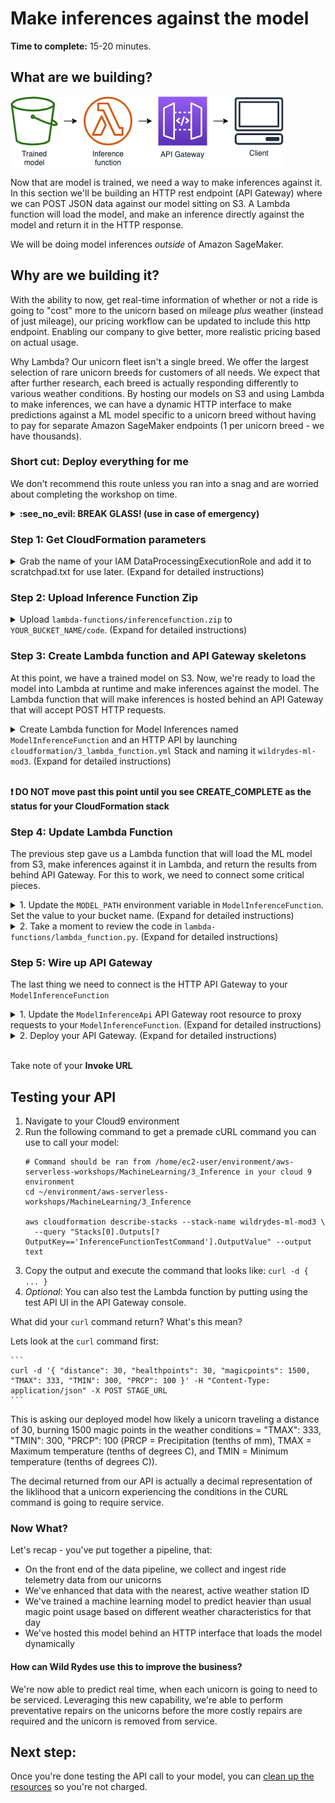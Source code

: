 # Make inferences against the model

**Time to complete:** 15-20 minutes.

## What are we building?
![Architecture diagram](assets/WildRydesML_4.png)

Now that are model is trained, we need a way to make inferences against it.  In this section we'll be building an HTTP rest endpoint (API Gateway) where we can POST JSON data against our model sitting on S3.  A Lambda function will load the model, and make an inference directly against the model and return it in the HTTP response.

We will be doing model inferences *outside* of Amazon SageMaker.

## Why are we building it?
With the ability to now, get real-time information of whether or not a ride is going to "cost" more to the unicorn based on mileage _plus_ weather (instead of just mileage), our pricing workflow can be updated to include this http endpoint.  Enabling our company to give better, more realistic pricing based on actual usage.

Why Lambda?  Our unicorn fleet isn't a single breed.  We offer the largest selection of rare unicorn breeds for customers of all needs.  We expect that after further research, each breed is actually responding differently to various weather conditions.  By hosting our models on S3 and using Lambda to make inferences, we can have a dynamic HTTP interface to make predictions against a ML model specific to a unicorn breed without having to pay for separate Amazon SageMaker endpoints (1 per unicorn breed - we have thousands).

### Short cut: Deploy everything for me

We don't recommend this route unless you ran into a snag and are worried about completing the workshop on time.

<details>
<summary><strong>:see_no_evil: BREAK GLASS! (use in case of emergency)</strong></summary><p>

1. Navigate to your Cloud9 environment
1. Make sure you're in the correct directory first
    ```
    cd ~/environment/aws-serverless-workshops/MachineLearning/3_Inference
    ```
1. Upload the inference code to Lambda
    ```
    aws s3 cp lambda-functions/inferencefunction.zip s3://$bucket/code/inferencefunction.zip
    ```
1. Create your resources
    ```
    aws cloudformation create-stack \
      --stack-name wildrydes-ml-mod3 \
      --parameters ParameterKey=DataBucket,ParameterValue=$bucket \
                   ParameterKey=DataProcessingExecutionRoleName,ParameterValue=$(aws cloudformation describe-stack-resources --stack-name wildrydes-ml-mod1 --logical-resource-id DataProcessingExecutionRole --query "StackResources[0].PhysicalResourceId" --output text) \
                   ParameterKey=TrainedModelPath,ParameterValue=$(aws s3 ls s3://$bucket/linear-learner --recursive | grep 'model' | cut -c 32-) \
      --capabilities CAPABILITY_NAMED_IAM \
      --template-body file://cloudformation/99_complete.yml
    ```
1. Scroll down to the section on testing your API

</p></details>

### Step 1: Get CloudFormation parameters
<details>
<summary>Grab the name of your IAM DataProcessingExecutionRole and add it to scratchpad.txt for use later. (Expand for detailed instructions)</summary><p>

1. Navigate to your Cloud9 environment
1. Set the data processing execution role as an environment variable
    ```
    execution_role=$(aws cloudformation describe-stack-resources --stack-name wildrydes-ml-mod1 --logical-resource-id DataProcessingExecutionRole --query "StackResources[0].PhysicalResourceId" --output text)
    ```
1. Verify the variable is set
    ```
    echo $execution_role
    ```
1. Add the data processing execution role to your scratchpad for future use
    ```
    echo "Data processing execution role:" $execution_role >> ~/environment/scratchpad.txt
    ```
</p></details>

### Step 2: Upload Inference Function Zip
<details>
<summary>Upload <code>lambda-functions/inferencefunction.zip</code> to <code>YOUR_BUCKET_NAME/code</code>. (Expand for detailed instructions)</summary><p>

1. Navigate to your Cloud9 environment
1. Run the following command to upload the Lambda function for inference
    ```
    # Command should be ran from /home/ec2-user/environment/aws-serverless-workshops/MachineLearning/3_Inference in your cloud 9 environment
    cd ~/environment/aws-serverless-workshops/MachineLearning/3_Inference

    # Run this command to upload the ride data
    aws s3 cp lambda-functions/inferencefunction.zip s3://$bucket/code/inferencefunction.zip

    # Run this command to verify the file was uploaded (you should see the file name listed)
    aws s3 ls s3://$bucket/code/
    ```
</p></details>

### Step 3: Create Lambda function and API Gateway skeletons
At this point, we have a trained model on S3.  Now, we're ready to load the model into Lambda at runtime and make inferences against the model.  The Lambda function that will make inferences is hosted behind an API Gateway that will accept POST HTTP requests.

<details>
<summary>Create Lambda function for Model Inferences named <code>ModelInferenceFunction</code> and an HTTP API by launching <code>cloudformation/3_lambda_function.yml</code> Stack and naming it <code>wildrydes-ml-mod3</code>. (Expand for detailed instructions)</summary><p>

1. Navigate to your Cloud9 environment
1. Run the following command to create your resources:
    ```
    # Command should be ran from /home/ec2-user/environment/aws-serverless-workshops/MachineLearning/3_Inference in your cloud 9 environment
    cd ~/environment/aws-serverless-workshops/MachineLearning/3_Inference

    aws cloudformation create-stack \
      --stack-name wildrydes-ml-mod3 \
      --parameters ParameterKey=DataBucket,ParameterValue=$bucket \
                   ParameterKey=DataProcessingExecutionRoleName,ParameterValue=$execution_role \
      --capabilities CAPABILITY_NAMED_IAM \
      --template-body file://cloudformation/3_lambda_function.yml
    ```
1. Monitor the status of your stack creation. **EITHER:**
    1. Go to [CloudFormation in the AWS Console](https://console.aws.amazon.com/cloudformation) **OR**
    1. Run the following command in Cloud9 until you get `CREATE_COMPLETE` in the output:
        ```
        # Run this command to verify the stack was successfully created. You should expect to see "CREATE_COMPLETE".
        # If you see "CREATE_IN_PROGRESS", your stack is still being created. Wait and re-run the command.
        # If you see "ROLLBACK_COMPLETE", pause and see what went wrong.
        aws cloudformation describe-stacks \
            --stack-name wildrydes-ml-mod3 \
            --query "Stacks[0].StackStatus"
        ```
</p></details><br>

**:heavy_exclamation_mark: DO NOT move past this point until you see CREATE_COMPLETE as the status for your CloudFormation stack**

### Step 4: Update Lambda Function
The previous step gave us a Lambda function that will load the ML model from S3, make inferences against it in Lambda, and return the results from behind API Gateway.  For this to work, we need to connect some critical pieces.

<details>
<summary>1. Update the <code>MODEL_PATH</code> environment variable in <code>ModelInferenceFunction</code>. Set the value to your bucket name. (Expand for detailed instructions)</summary><p>

1. Run this command in your Cloud9 console:
    ```
    aws s3 ls s3://$bucket/linear-learner --recursive | grep 'model' | cut -c 32-
    ```
1. Copy the returned value. You'll need it below.
1. Open the [Lambda console](https://console.aws.amazon.com/lambda)
1. Open the function containing `ModelInferenceFunction` in the name
1. Scroll down and populate the `MODEL_PATH` key with the location of your model (what you just copied)
  * Replace the entire existing value with the string you copied.
  * Make sure the full string looks like this: `linear-learner-yyyy-mm-dd-00-40-46-627/output/model.tar.gz`
1. Click **Save**

</p></details>

<details>
<summary>2. Take a moment to review the code in <code>lambda-functions/lambda_function.py</code>. (Expand for detailed instructions)</summary><p>

*Note: If you're not interested in learning how to host your own ML model on Lambda, you can stop reading now and close this step and continue in the README.  There are no steps here to complete, only additional information on steps required to recreate this yourself.*

Amazon SageMaker can be used to build, train, and deploy machine learning models.  We're leveraging it to build and train our model.  Due to our business possibly having thousands of models, 1 per unicorn breed, its actually better for us to host this model ourselves on Lambda.  Below are the high level steps that we've completed on your behalf for this workshop, but you're free to explore if you need to recreate this.

1. Build MXNet from source for 1) the current support Lambda runtime and 2) the current MXNet version that Amazon SageMaker uses. [Instructions here](building-mxnet-1.2.1.md).
1. The code in [lambda-functions/lambda_function.py](lambda-functions/lambda_function.py) will load the model from S3, load MXNet, and make inferences against our model.  You'd need to install these dependencies locally in an environment similar to the runtime for Lambda and package those dependencies following [this instructions](https://docs.aws.amazon.com/Lambda/latest/dg/Lambda-python-how-to-create-deployment-package.html#python-package-dependencies).  If you unzip [lambda-functions/inferencefunction.zip](lambda-functions/inferencefunction.zip), you'll see the result of those steps as reference.
1. **`download_model` function**: Once we've got MXNet built for our environment, and the Lambda package built, we can proceed reviewing the code.  The Lambda function loads the model from S3 on the fly at the time of request and unzips it locally.
1. **`create_data_iter` function**: The HTTP request data is formatted in a NumPy array, required by the MXNet linear learner model interface to make inferences
1. **`make_prediction` function**: An inference is made and then packaged for an HTTP response to the caller.

</p></details>

### Step 5: Wire up API Gateway
The last thing we need to connect is the HTTP API Gateway to your `ModelInferenceFunction`

<details>
<summary>1. Update the <code>ModelInferenceApi</code> API Gateway root resource to proxy requests to your <code>ModelInferenceFunction</code>. (Expand for detailed instructions)</summary><p>

1. Open the [API Gateway console](https://console.aws.amazon.com/apigateway)
1. Click `ModelInferenceApi`
1. Select the root `/` resource
1. Click **Actions** > **Create Method**
1. Select `ANY` in the dropdown
1. Click the checkbox next to it
1. Verify `Lambda Function` is selected as the **Integration type**
1. Check the box next to **Use Lambda Proxy integration** so we get all request details
1. Select your `ModelInferenceFunction` in the **Lambda Function** dropdown. If it is not a dropdown, start typing 'inference' to find and select your function.
1. Click **Save**
1. Click **OK** to the permissions dialogue box
</p></details>

<details>
<summary>2. Deploy your API Gateway. (Expand for detailed instructions)</summary><p>

1. Navigate to the `ModelInferenceApi`. If not already there:
    1. Open the [API Gateway console](https://console.aws.amazon.com/apigateway)
    1. Click `ModelInferenceApi`
    1. Select the root `/` resource
1. Click **Actions** > **Deploy API**
1. Select `[New Stage]` for **Deployment Stage**
1. Type `prod` for **Stage name**
1. Click **Deploy**
</p></details><br>

Take note of your **Invoke URL**

## Testing your API

1. Navigate to your Cloud9 environment
1. Run the following command to get a premade cURL command you can use to call your model:
    ```
    # Command should be ran from /home/ec2-user/environment/aws-serverless-workshops/MachineLearning/3_Inference in your cloud 9 environment
    cd ~/environment/aws-serverless-workshops/MachineLearning/3_Inference

    aws cloudformation describe-stacks --stack-name wildrydes-ml-mod3 \
      --query "Stacks[0].Outputs[?OutputKey=='InferenceFunctionTestCommand'].OutputValue" --output text
    ```
1. Copy the output and execute the command that looks like: `curl -d { ... }`
1. _Optional_: You can also test the Lambda function by putting using the test API UI in the API Gateway console.

What did your `curl` command return?  What's this mean? 

Lets look at the `curl` command first:

    ```
    curl -d '{ "distance": 30, "healthpoints": 30, "magicpoints": 1500, "TMAX": 333, "TMIN": 300, "PRCP": 100 }' -H "Content-Type: application/json" -X POST STAGE_URL
    ```

This is asking our deployed model how likely a unicorn traveling a distance of 30, burning 1500 magic points in the weather conditions = "TMAX": 333, "TMIN": 300, "PRCP": 100 (PRCP = Precipitation (tenths of mm), TMAX = Maximum temperature (tenths of degrees C), and TMIN = Minimum temperature (tenths of degrees C)).

The decimal returned from our API is actually a decimal representation of the liklihood that a unicorn experiencing the conditions in the CURL command is going to require service.

### Now What?
Let's recap - you've put together a pipeline, that:
* On the front end of the data pipeline, we collect and ingest ride telemetry data from our unicorns
* We've enhanced that data with the nearest, active weather station ID
* We've trained a machine learning model to predict heavier than usual magic point usage based on different weather characteristics for that day
* We've hosted this model behind an HTTP interface that loads the model dynamically

#### How can Wild Rydes use this to improve the business?
We're now able to predict real time, when each unicorn is going to need to be serviced.  Leveraging this new capability, we're able to perform preventative repairs on the unicorns before the more costly repairs are required and the unicorn is removed from service.

## Next step:
Once you're done testing the API call to your model, you can [clean up the resources](../4_Cleanup) so you're not charged.
